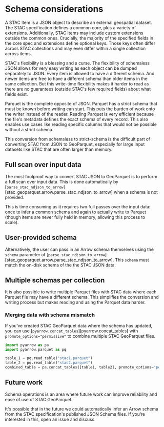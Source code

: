 # Schema considerations

A STAC Item is a JSON object to describe an external geospatial dataset. The STAC specification defines a common core, plus a variety of extensions. Additionally, STAC Items may include custom extensions outside the common ones. Crucially, the majority of the specified fields in the core spec and extensions define optional keys. Those keys often differ across STAC collections and may even differ within a single collection across items.

STAC's flexibility is a blessing and a curse. The flexibility of schemaless JSON allows for very easy writing as each object can be dumped separately to JSON. Every item is allowed to have a different schema. And newer items are free to have a different schema than older items in the same collection. But this write-time flexibility makes it harder to read as there are no guarantees (outside STAC's few required fields) about what fields exist.

Parquet is the complete opposite of JSON. Parquet has a strict schema that must be known before writing can start. This puts the burden of work onto the writer instead of the reader. Reading Parquet is very efficient because the file's metadata defines the exact schema of every record. This also enables use cases like reading specific columns that would not be possible without a strict schema.

This conversion from schemaless to strict-schema is the difficult part of converting STAC from JSON to GeoParquet, especially for large input datasets like STAC that are often larger than memory.

## Full scan over input data

The most foolproof way to convert STAC JSON to GeoParquet is to perform a full scan over input data. This is done automatically by [`parse_stac_ndjson_to_arrow`][stac_geoparquet.arrow.parse_stac_ndjson_to_arrow] when a schema is not provided.

This is time consuming as it requires two full passes over the input data: once to infer a common schema and again to actually write to Parquet (though items are never fully held in memory, allowing this process to scale).

## User-provided schema

Alternatively, the user can pass in an Arrow schema themselves using the `schema` parameter of [`parse_stac_ndjson_to_arrow`][stac_geoparquet.arrow.parse_stac_ndjson_to_arrow]. This `schema` must match the on-disk schema of the the STAC JSON data.

## Multiple schemas per collection

It is also possible to write multiple Parquet files with STAC data where each Parquet file may have a different schema. This simplifies the conversion and writing process but makes reading and using the Parquet data harder.

### Merging data with schema mismatch

If you've created STAC GeoParquet data where the schema has updated, you can use [`pyarrow.concat_tables`][pyarrow.concat_tables] with `promote_options="permissive"` to combine multiple STAC GeoParquet files.

```py
import pyarrow as pa
import pyarrow.parquet as pq

table_1 = pq.read_table("stac1.parquet")
table_2 = pq.read_table("stac2.parquet")
combined_table = pa.concat_tables([table1, table2], promote_options="permissive")
```

## Future work

Schema operations is an area where future work can improve reliability and ease of use of STAC GeoParquet.

It's possible that in the future we could automatically infer an Arrow schema from the STAC specification's published JSON Schema files. If you're interested in this, open an issue and discuss.
